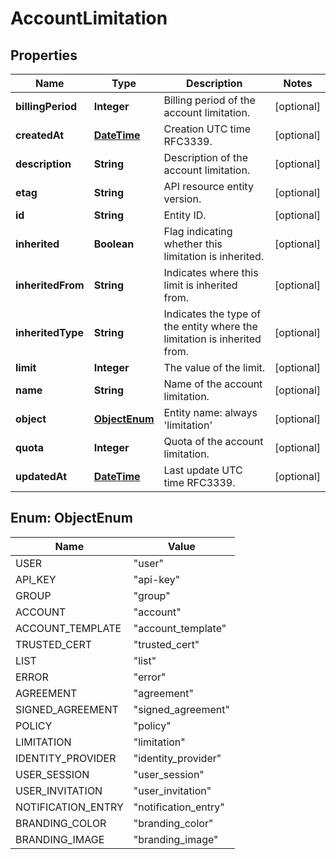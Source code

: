 
# AccountLimitation

## Properties
Name | Type | Description | Notes
------------ | ------------- | ------------- | -------------
**billingPeriod** | **Integer** | Billing period of the account limitation. |  [optional]
**createdAt** | [**DateTime**](DateTime.md) | Creation UTC time RFC3339. |  [optional]
**description** | **String** | Description of the account limitation. |  [optional]
**etag** | **String** | API resource entity version. |  [optional]
**id** | **String** | Entity ID. |  [optional]
**inherited** | **Boolean** | Flag indicating whether this limitation is inherited. |  [optional]
**inheritedFrom** | **String** | Indicates where this limit is inherited from. |  [optional]
**inheritedType** | **String** | Indicates the type of the entity where the limitation is inherited from. |  [optional]
**limit** | **Integer** | The value of the limit. |  [optional]
**name** | **String** | Name of the account limitation. |  [optional]
**object** | [**ObjectEnum**](#ObjectEnum) | Entity name: always &#39;limitation&#39; |  [optional]
**quota** | **Integer** | Quota of the account limitation. |  [optional]
**updatedAt** | [**DateTime**](DateTime.md) | Last update UTC time RFC3339. |  [optional]


<a name="ObjectEnum"></a>
## Enum: ObjectEnum
Name | Value
---- | -----
USER | &quot;user&quot;
API_KEY | &quot;api-key&quot;
GROUP | &quot;group&quot;
ACCOUNT | &quot;account&quot;
ACCOUNT_TEMPLATE | &quot;account_template&quot;
TRUSTED_CERT | &quot;trusted_cert&quot;
LIST | &quot;list&quot;
ERROR | &quot;error&quot;
AGREEMENT | &quot;agreement&quot;
SIGNED_AGREEMENT | &quot;signed_agreement&quot;
POLICY | &quot;policy&quot;
LIMITATION | &quot;limitation&quot;
IDENTITY_PROVIDER | &quot;identity_provider&quot;
USER_SESSION | &quot;user_session&quot;
USER_INVITATION | &quot;user_invitation&quot;
NOTIFICATION_ENTRY | &quot;notification_entry&quot;
BRANDING_COLOR | &quot;branding_color&quot;
BRANDING_IMAGE | &quot;branding_image&quot;



